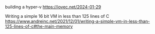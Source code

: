building a hyper-v
https://iovec.net/2024-01-29

Writing a simple 16 bit VM in less than 125 lines of C
https://www.andreinc.net/2021/12/01/writing-a-simple-vm-in-less-than-125-lines-of-c#the-main-memory

